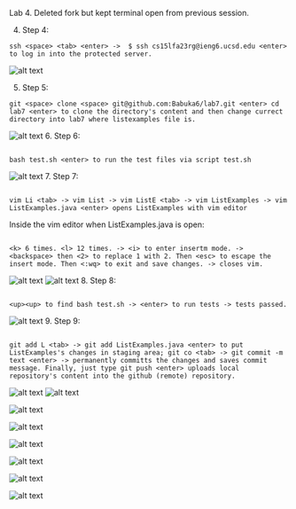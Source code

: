 Lab 4. Deleted fork but kept terminal open from previous session. 

4. Step 4: 
 ```
ssh <space> <tab> <enter> ->  $ ssh cs15lfa23rg@ieng6.ucsd.edu <enter> to log in into the protected server. 
```
![alt text](Lab4_one.JPG)

5. Step 5: 
```
git <space> clone <space> git@github.com:Babuka6/lab7.git <enter> cd lab7 <enter> to clone the directory's content and then change currect directory into lab7 where listexamples file is. 
 ```
![alt text](Lab4_two.JPG)
6. Step 6:
```

bash test.sh <enter> to run the test files via script test.sh 
``` 
![alt text](bash_test_sh_fail..JPG)
7. Step 7:
```

vim Li <tab> -> vim List -> vim ListE <tab> -> vim ListExamples -> vim ListExamples.java <enter> opens ListExamples with vim editor
```
Inside the vim editor when ListExamples.java is open: 
```

<k> 6 times. <l> 12 times. -> <i> to enter insertm mode. -> <backspace> then <2> to replace 1 with 2. Then <esc> to escape the insert mode. Then <:wq> to exit and save changes. -> closes vim.
```
![alt text](openedvimofListexample.JPG) 
![alt text](vimFixed.JPG)
8. Step 8:
```

<up><up> to find bash test.sh -> <enter> to run tests -> tests passed.
```
![alt text](testpass.JPG)
9. Step 9:
```

git add L <tab> -> git add ListExamples.java <enter> to put ListExamples's changes in staging area; git co <tab> -> git commit -m text <enter> -> permanently committs the changes and saves commit message. Finally, just type git push <enter> uploads local repository's content into the github (remote) repository.
```
 ![alt text](gitcommitNew.JPG)
![alt text](Lab4_one.JPG)

![alt text](Lab4_two.JPG)



![alt text](bash_test_sh_fail..JPG)

![alt text](openedvimofListexample.JPG)

![alt text](vimFixed.JPG)

![alt text](testpass.JPG)

![alt text](gitcommitNew.JPG)






